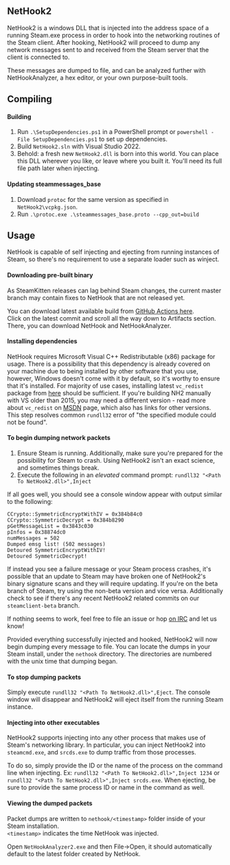## NetHook2

NetHook2 is a windows DLL that is injected into the address space of a running Steam.exe process in order to hook into the networking routines of the Steam client. After hooking, NetHook2 will proceed to dump any network messages sent to and received from the Steam server that the client is connected to.

These messages are dumped to file, and can be analyzed further with NetHookAnalyzer, a hex editor, or your own purpose-built tools.

## Compiling

#### Building

1. Run `.\SetupDependencies.ps1` in a PowerShell prompt or `powershell -File SetupDependencies.ps1` to set up dependencies.
2. Build `NetHook2.sln` with Visual Studio 2022.
3. Behold: a fresh new `NetHook2.dll` is born into this world. You can place this DLL wherever you like, or leave where you built it. You'll need its full file path later when injecting.

#### Updating steammessages_base

1. Download `protoc` for the same version as specified in `NetHook2\vcpkg.json`.
2. Run `.\protoc.exe .\steammessages_base.proto --cpp_out=build`

## Usage

NetHook is capable of self injecting and ejecting from running instances of Steam, so there's no requirement to use a separate loader such as winject.

#### Downloading pre-built binary

As SteamKitten releases can lag behind Steam changes, the current master branch may contain fixes to NetHook that are not released yet.

You can download latest available build from [GitHub Actions here](https://github.com/SteamRE/SteamKitten/actions).  
Click on the latest commit and scroll all the way down to Artifacts section.
There, you can download NetHook and NetHookAnalyzer.

#### Installing dependencies

NetHook requires Microsoft Visual C++ Redistributable (x86) package for usage. There is a possibility that this dependency is already covered on your machine due to being installed by other software that you use, however, Windows doesn't come with it by default, so it's worthy to ensure that it's installed. For majority of use cases, installing latest `vc_redist` package from [here](https://aka.ms/vs/17/release/vc_redist.x86.exe) should be sufficient. If you're building NH2 manually with VS older than 2015, you may need a different version - read more about `vc_redist` on [MSDN](https://docs.microsoft.com/cpp/windows/latest-supported-vc-redist) page, which also has links for other versions. This step resolves common `rundll32` error of "the specified module could not be found".

#### To begin dumping network packets

1. Ensure Steam is running. Additionally, make sure you're prepared for the possibility for Steam to crash. Using NetHook2 isn't an exact science, and sometimes things break.
2. Execute the following in an _elevated_ command prompt: `rundll32 "<Path To NetHook2.dll>",Inject`

If all goes well, you should see a console window appear with output similar to the following:

```
CCrypto::SymmetricEncryptWithIV = 0x384b84c0
CCrypto::SymmetricDecrypt = 0x384b8290
pGetMessageList = 0x3843c030
pInfos = 0x38874dc0
numMessages = 502
Dumped emsg list! (502 messages)
Detoured SymmetricEncryptWithIV!
Detoured SymmetricDecrypt!
```

If instead you see a failure message or your Steam process crashes, it's possible that an update to Steam may have broken one of NetHook2's binary signature scans and they will require updating. If you're on the beta branch of Steam, try using the non-beta version and vice versa. Additionally check to see if there's any recent NetHook2 related commits on our `steamclient-beta` branch.

If nothing seems to work, feel free to file an issue or hop [on IRC](https://github.com/SteamRE/SteamKitten/wiki#contact) and let us know!

Provided everything successfully injected and hooked, NetHook2 will now begin dumping every message to file. You can locate the dumps in your Steam install, under the `nethook` directory. The directories are numbered with the unix time that dumping began.

#### To stop dumping packets

Simply execute `rundll32 "<Path To NetHook2.dll>",Eject`. The console window will disappear and NetHook2 will eject itself from the running Steam instance.

#### Injecting into other executables

NetHook2 supports injecting into any other process that makes use of Steam's networking library. In particular, you can inject NetHook2 into `steamcmd.exe`, and `srcds.exe` to dump traffic from those processes.

To do so, simply provide the ID or the name of the process on the command line when injecting. Ex: `rundll32 "<Path To NetHook2.dll>",Inject 1234` or `rundll32 "<Path To NetHook2.dll>",Inject srcds.exe`. When ejecting, be sure to provide the same process ID or name in the command as well.

#### Viewing the dumped packets

Packet dumps are written to `nethook/<timestamp>` folder inside of your Steam installation.  
`<timestamp>` indicates the time NetHook was injected.

Open `NetHookAnalyzer2.exe` and then File->Open, it should automatically default to the latest folder created by NetHook.
